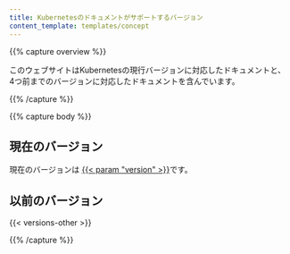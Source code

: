 ```yaml
---
title: Kubernetesのドキュメントがサポートするバージョン
content_template: templates/concept
---
```


{{% capture overview %}}

このウェブサイトはKubernetesの現行バージョンに対応したドキュメントと、
4つ前までのバージョンに対応したドキュメントを含んでいます。

{{% /capture %}}

{{% capture body %}}

## 現在のバージョン

現在のバージョンは
[{{< param "version" >}}](/)です。

## 以前のバージョン

{{< versions-other >}}

{{% /capture %}}
